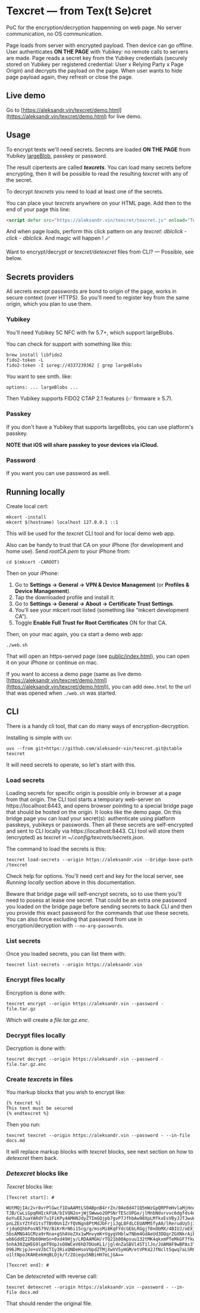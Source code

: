 # Texcret — from Tex(t Se)cret

PoC for the encryption/decryption happenning on web page. No server communication, no OS communication.

Page loads from server with encrypted payload. Then device can go offline.
User authenticates **ON THE PAGE** with Yubikey: no remote calls to servers are made.
Page reads a secret key from the Yubikey credentials (securely stored on Yubikey per registered credential:
User x Relying Party x Page Origin) and decrypts the payload on the page.
When user wants to hide page payload again, they refresh or close the page.

## Live demo

Go to [https://aleksandr.vin/texcret/demo.html](https://aleksandr.vin/texcret/demo.html) for live demo.

## Usage

To encrypt texts we'll need secrets. Secrets are loaded **ON THE PAGE** from
Yubikey [largeBlob](https://github.com/w3c/webauthn/wiki/Explainer:-WebAuthn-Large-Blob-Extension), passkey or password.

The result cipertexts are called _**texcrets**_. You can load many secrets before encrypting,
then it will be possible to read the resulting *texcret* with any of the secret.

To decrypt *texcrets* you need to load at least one of the secrets.

You can place your *texcrets* anywhere on your HTML page. Add then to the end of your page this line:

```html
<script defer src="https://aleksandr.vin/texcret/texcret.js" onload="Texcret.magic();"></script>
```

And when page loads, perform this click pattern on any *texcret*: *dblclick - click - dblclick*. And magic will happen ! 🪄

Want to encrypt/decrypt or _texcret/detexcret_ files from CLI? — Possible, see below.

## Secrets providers

All secrets except passwords are bond to origin of the page, works in secure context (over HTTPS). So you'll need to register key from the same origin, which
you plan to use them.

### Yubikey

You'll need Yubikey 5C NFC with fw 5.7+, which support largeBlobs.

You can check for support with something like this:

    brew install libfido2
    fido2-token -L
    fido2-token -I ioreg://4337239362 | grep largeBlobs

You want to see smth. like:

```
options: ... largeBlobs ...
```

Then Yubikey supports FIDO2 CTAP 2.1 features (✅ firmware ≥ 5.7).

### Passkey

If you don't have a Yubikey that supports largeBlobs, you can use platform's passkey.

**NOTE that iOS will share passkey to your devices via iCloud.**

### Password

If you want you can use password as well.


## Running locally

Create local cert:

    mkcert -install
    mkcert $(hostname) localhost 127.0.0.1 ::1

This will be used for the *texcret* CLI tool and for local demo web app.

Also can be handy to trust that CA on your iPhone (for development and home use). Send *rootCA.pem* to your iPhone from:

    cd $(mkcert -CAROOT)

Then on your iPhone:

1. Go to **Settings → General → VPN & Device Management** (or **Profiles & Device Management**).
2.	Tap the downloaded profile and install it.
3.	Go to **Settings → General → About → Certificate Trust Settings**.
4.	You’ll see your mkcert root listed (something like “mkcert development CA”).
5.	Toggle **Enable Full Trust for Root Certificates** ON for that CA.

Then, on your mac again, you ca start a demo web app:

    ./web.sh

That will open an https-served page (see [public/index.html](public/index.html)), you can open it on your iPhone
or continue on mac.

If you want to access a demo page (same as live demo [https://aleksandr.vin/texcret/demo.html](https://aleksandr.vin/texcret/demo.html)),
you can add `demo.html` to the url that was opened when `./web.sh` was started.

## CLI

There is a handy cli tool, that can do many ways of encryption-decryption.

Installing is simple with uv:

    uvx --from git+https://github.com/aleksandr-vin/texcret.git@stable texcret

It will need secrets to operate, so let's start with this.

### Load secrets

Loading secrets for specific origin is possible only in browser at a page from that origin.
The CLI tool starts a temporary web-server on https://localhost:8443, and
opens browser pointing to a special bridge page that should be hosted on the origin. It looks like the demo page.
On this bridge page you can load your secret(s): authenticate using platform passkeys, yubikeys or passwords.
Then all these secrets are self-encrypted and sent to CLI locally via https://localhost:8443. CLI tool will store them (encrypted) as *texcret* in *~/.config/texcrets/secrets.json*.

The command to load the secrets is this:

    texcret load-secrets --origin https://aleksandr.vin --bridge-base-path /texcret

Check help for options. You'll need cert and key for the local server, see *Running locally* section above in this documentation.

Beware that bridge page will self-encrypt secrets, so to use them you'll need to posess at lease one secret.
That could be an extra one password you loaded on the bridge page before sending secrets to back CLI and then you provide this exact password for the commands that use these secrets.
You can also force excluding that password from use in encryption/decryption with `--no-arg-passwords`.

### List secrets

Once you loaded secrets, you can list them with:

    texcret list-secrets --origin https://aleksandr.vin

### Encrypt files locally

Encryption is done with:

    texcret encrypt --origin https://aleksandr.vin --password - file.tar.gz

Which will create a *file.tar.gz.enc*.

### Decrypt files locally

Decryption is done with:

    texcret decrypt --origin https://aleksandr.vin --password - file.tar.gz.enc

### Create *texcrets* in files

You markup blocks that you wish to encrypt like:

```
{% texcret %}
This text must be secured
{% endtexcret %}
```

Then you run:

    texcret texcret --origin https://aleksandr.vin --password - --in-file docs.md

It will replace markup blocks with *texcret* blocks, see next section on how to *detexcret* them back.

### *Detexcret* blocks like

*Texcret* blocks like:

```
[Texcret start]: #

WUtMQjIAc2vr8vrPlGwcf1DaAAMtLS0ABpnB4rrZn/0Ae8d471Q5mWzGpQRPFmHvlaMjHnoAMD21
TJB/CwLiGpqRHIckFUA/bIVQN2o+jWjSWwwo2OPSNrTEScUPGe/jlMnbNdvrvvc6dgfds4nuUWdV
6oYuEEJuaYARdY7u1FiKPy4AMHNJdyZTImGQjpb7gvP7JfhbAw98XpLMfkxEsVByJJTJwuWL+gIZ
pnLZEsYZtFd1tsTTBV0Un1ZrfQVNgn8PtMdJbFrjiJgL8FdLCEUAMM5fyA0/lRerudUy5jIvtSLE
rjdq6QhbPosN579V/BiKrRrN6i15cg/g/mssMi8KqFYdcGEbLRGgjT0xObMX/4BIUJ/oEXjIi6PI
5bsAMNG4GCMza9rRna+gShAVeZXx1wMnvymK+VgygVHblw7Nbm4GdAeUd3DQqrZGXNkrAibE23Oi
wb6GddE2IRb60HmSn+0xd49Hjy/LRDAAMGH/rTQ21b80Apsuu132tMK4qkxmPTeMkGF7fkwdFOY6
5nhA30ZqHEG9lgmT9VpJsO8WCeV6hD7DUoKL1/jgl4nZaSBVl4ST1lJn/JUAMAF9wBPAs3TrBqTa
O96JMcjpJe+oVJbCTIy3RixQNDeHsoVUpdZTMjXwVV5yHGM/etVPK42JfNclt5qwq7aLSR6A9Zyg
u1ltNpoJKAHEekHqBLOjk/f/ZOiegu5NBiHH7eLjGA==

[Texcret end]: #
```

Can be *detexcreted* with reverse call:

    texcret detexcret --origin https://aleksandr.vin --password - --in-file docs.md

That should render the original file.
